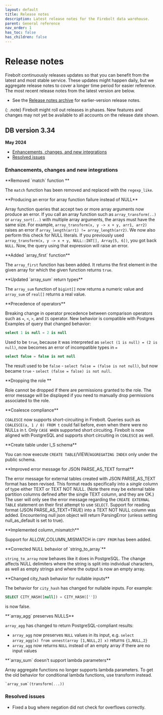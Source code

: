 ```yaml
---
layout: default
title: Release notes
description: Latest release notes for the Firebolt data warehouse.
parent: General reference
nav_order: 1
has_toc: false
has_children: false
---
```


# Release notes

Firebolt continuously releases updates so that you can benefit from the latest and most stable service. These updates might happen daily, but we aggregate release notes to cover a longer time period for easier reference. The most recent release notes from the latest version are below. 

- See the [Release notes archive](../release-notes/release-notes-archive.md) for earlier-version release notes.

{: .note}
Firebolt might roll out releases in phases. New features and changes may not yet be available to all accounts on the release date shown.

## DB version 3.34
**May 2024**

* [Enhancements, changes, and new integrations](#enhancements-changes-and-new-integrations)
* [Resolved issues](#resolved-issues)

### Enhancements, changes and new integrations

<!--- FIR-32710 --->**Removed `match` function  **

The `match` function has been removed and replaced with the `regexp_like`. 

<!--- FIR-32693 --->**Producing an error for array function failure instead of NULL**

Array function queries that accept two or more array arguments now produce an error. If you call an array function such as `array_transform(..)` or `array_sort(..)` with multiple array arguments, the arrays must have the same size. For example, `array_transform(x, y -> x + y, arr1, arr2)` raises an error if `array_length(arr1) != array_length(arr2)`. We now also perform this check for NULL literals. If you previously used `array_transform(x, y -> x + y, NULL::INT[], Array[5, 6])`, you got back `NULL`. Now, the query using that expression will raise an error.

<!--- FIR-32652 --->**Added `array_first` function**

The `array_first` function has been added. It returns the first element in the given array for which the given function returns `true`.

<!--- FIR-32566 --->**Updated `array_sum` return types**

The `array_sum` function of `bigint[]` now returns a numeric value and `array_sum` of `real[]` returns a real value. 

<!--- FIR-32491 --->**Precedence of operators**

Breaking change in operator precedence between comparison operators such as `=`, `<`, `>`, and `IS` operator. New behavior is compatible with Postgres
Examples of query that changed behavior:

```sql
select 1 is null = 2 is null
```

Used to be `true`, because it was interpreted as `select (1 is null) = (2 is null)`, now becomes an error of incompatible types in `=`

```sql
select false = false is not null
```

The result used to be `false` - `select false = (false is not null)`, but now became `true` - `select (false = false) is not null`.

<!--- FIR-32451 --->**Dropping the role **

Role cannot be dropped if there are permissions granted to the role. The error message will be displayed if you need to manually drop permissions associated to the role.

<!--- FIR-32163 --->**Coalesce compliance**

`COALESCE` now supports short-circuiting in Firebolt. Queries such as `COALESCE(a, 1 / 0) FROM t` could fail before, even when there were no NULLs in t. Only `CASE WHEN` supported short circuiting. Firebolt is now aligned with PostgreSQL and supports short circuiting in `COALESCE` as well.

<!--- FIR-31821 --->**Create table under I_S schema**

You can now execute `CREATE TABLE`/VIEW/`AGGREGATING INDEX` only under the public schema. 

<!--- FIR-31680 --->**Improved error message for JSON PARSE_AS_TEXT format**

The error message for external tables created with JSON PARSE_AS_TEXT format has been revised. This format reads specifically into a *single* column of type either TEXT or TEXT NOT NULL. (Note there may be external table partition columns defined after the single TEXT column, and they are OK.) The user will  only see the error message regarding the `CREATE EXTERNAL TABLE` statement on their first attempt to use `SELECT`. Support for reading format (JSON PARSE_AS_TEXT=TRUE) into a TEXT NOT NULL column was added. Encountering null json object will return ParsingError (unless setting null_as_default is set to true).

<!--- FIR-29793 --->**Implemented column_mismatch**

Support for ALLOW_COLUMN_MISMATCH in `COPY FROM` has been added. 

<!--- FIR-296907 --->**Corrected NULL behavior of `string_to_array`**

`string_to_array` now behaves like it does in PostgreSQL. The change affects NULL delimiters where the string is split into individual characters, as well as empty strings and where the output is now an empty array. 

<!--- FIR-27311 --->**Changed city_hash behavior for nullable inputs**

The behavior for `city_hash` has changed for nullable inputs. For example:

```sql
SELECT CITY_HASH([null]) = CITY_HASH([''])
```
is now false. 

<!--- FIR-16217 --->**`array_agg` preserves NULLS**

`array_agg` has changed to return PostgreSQL-compliant results:
  * `array_agg` now preserves `NULL` values in its input, e.g. `select array_agg(x) from unnest(array [1,NULL,2] x)` returns `{1,NULL,2}`
  * `array_agg` now returns `NULL` instead of an empty array if there are no input values

<!--- FIR-8970 --->**`array_sum` doesn't support lambda parameters**

Array aggregate functions no longer supports lambda parameters. To get the old behavior for conditional lambda functions, use transform instead. 

```sql
`array_sum`(transform(...))
```

### Resolved issues

<!--- FIR-32432 --->
* Fixed a bug where negation did not check for overflows correctly.